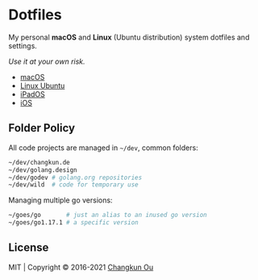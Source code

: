 # Dotfiles

My personal **macOS** and **Linux** (Ubuntu distribution) system dotfiles and settings.

_Use it at your own risk._

- [macOS](./devices/mac.md)
- [Linux Ubuntu](./devices/ubuntu.md)
- [iPadOS](./devices/ipad.md)
- [iOS](./devices/iphone.md)

## Folder Policy

All code projects are managed in `~/dev`, common folders:

```sh
~/dev/changkun.de
~/dev/golang.design
~/dev/godev # golang.org repositories
~/dev/wild  # code for temporary use
```

Managing multiple go versions:

```sh
~/goes/go       # just an alias to an inused go version
~/goes/go1.17.1 # a specific version
```


## License

MIT | Copyright &copy; 2016-2021 [Changkun Ou](https://changkun.de)
